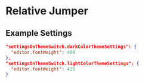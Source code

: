 # Relative Jumper

## Example Settings

```json
"settingsOnThemeSwitch.darkColorThemeSettings": {
  "editor.fontWeight": 400
},
"settingsOnThemeSwitch.lightColorThemeSettings": {
  "editor.fontWeight": 425
}
```